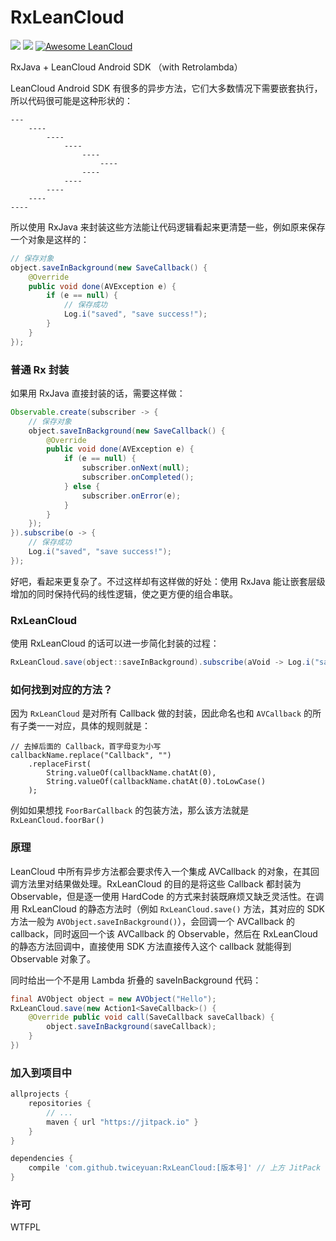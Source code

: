 # RxLeanCloud

[![](https://jitpack.io/v/twiceyuan/RxLeanCloud.svg)](https://jitpack.io/#twiceyuan/RxLeanCloud)
[![](https://travis-ci.org/twiceyuan/RxLeanCloud.svg?branch=master)](https://travis-ci.org/twiceyuan/RxLeanCloud)
[![Awesome LeanCloud](https://img.shields.io/badge/Awesome-LeanCloud-2c97e8.svg)](http://leancloud.sexy)

RxJava + LeanCloud Android SDK （with Retrolambda）

LeanCloud Android SDK 有很多的异步方法，它们大多数情况下需要嵌套执行，所以代码很可能是这种形状的：

    ---
        ----
            ----
                ----
                    ---- 
                        ----
                    ----
                ----
            ----
        ----
    ----
               
所以使用 RxJava 来封装这些方法能让代码逻辑看起来更清楚一些，例如原来保存一个对象是这样的：

```Java
// 保存对象
object.saveInBackground(new SaveCallback() {
    @Override
    public void done(AVException e) {
        if (e == null) {
            // 保存成功
            Log.i("saved", "save success!");
        }
    }
});
```

### 普通 Rx 封装

如果用 RxJava 直接封装的话，需要这样做：

```Java
Observable.create(subscriber -> {
    // 保存对象
    object.saveInBackground(new SaveCallback() {
        @Override
        public void done(AVException e) {
            if (e == null) {
                subscriber.onNext(null);
                subscriber.onCompleted();
            } else {
                subscriber.onError(e);
            }
        }
    });
}).subscribe(o -> {
    // 保存成功
    Log.i("saved", "save success!");
});
```

好吧，看起来更复杂了。不过这样却有这样做的好处：使用 RxJava 能让嵌套层级增加的同时保持代码的线性逻辑，使之更方便的组合串联。

### RxLeanCloud

使用 RxLeanCloud 的话可以进一步简化封装的过程：

```Java
RxLeanCloud.save(object::saveInBackground).subscribe(aVoid -> Log.i("saved", "save success!"));
```

### 如何找到对应的方法？

因为 `RxLeanCloud` 是对所有 Callback 做的封装，因此命名也和 `AVCallback` 的所有子类一一对应，具体的规则就是：

    // 去掉后面的 Callback，首字母变为小写
    callbackName.replace("Callback", "")
        .replaceFirst(
            String.valueOf(callbackName.chatAt(0), 
            String.valueOf(callbackName.chatAt(0).toLowCase()
        );
    
例如如果想找 `FoorBarCallback` 的包装方法，那么该方法就是 `RxLeanCloud.foorBar()`

### 原理

LeanCloud 中所有异步方法都会要求传入一个集成 AVCallback 的对象，在其回调方法里对结果做处理。RxLeanCloud 的目的是将这些 Callback 都封装为 Observable，但是逐一使用 HardCode 的方式来封装既麻烦又缺乏灵活性。在调用 RxLeanCloud 的静态方法时（例如 `RxLeanCloud.save()` 方法，其对应的 SDK 方法一般为 `AVObject.saveInBackground()`），会回调一个 AVCallback 的 callback，同时返回一个该 AVCallback 的 Observable，然后在 RxLeanCloud 的静态方法回调中，直接使用 SDK 方法直接传入这个 callback 就能得到 Observable 对象了。

同时给出一个不是用 Lambda 折叠的 saveInBackground 代码：

```java
final AVObject object = new AVObject("Hello");
RxLeanCloud.save(new Action1<SaveCallback>() {
    @Override public void call(SaveCallback saveCallback) {
        object.saveInBackground(saveCallback);
    }
})
```

### 加入到项目中

```gradle
allprojects {
    repositories {
        // ...
        maven { url "https://jitpack.io" }
    }
}

dependencies {
    compile 'com.github.twiceyuan:RxLeanCloud:[版本号]' // 上方 JitPack 图标后的版本号一般为最新版
}
```

### 许可

WTFPL

